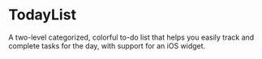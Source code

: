 # TodayList
A two-level categorized, colorful to-do list that helps you easily track and complete tasks for the day, with support for an iOS widget.
